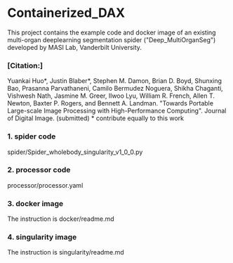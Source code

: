 # Containerized_DAX

This project contains the example code and docker image of an existing multi-organ deeplearning segmentation spider ("Deep_MultiOrganSeg") developed by MASI Lab, Vanderbilt University. 

### [Citation:]
Yuankai Huo*, Justin Blaber*, Stephen M. Damon, Brian D. Boyd, Shunxing Bao, Prasanna Parvathaneni, Camilo Bermudez Noguera, Shikha Chaganti, Vishwesh Nath, Jasmine M. Greer, Ilwoo Lyu, William R. French, Allen T. Newton, Baxter P. Rogers, and Bennett A. Landman. "Towards Portable Large-scale Image Processing with High-Performance Computing". Journal of Digital Image. (submitted) * contribute equally to this work

### 1. spider code
spider/Spider_wholebody_singularity_v1_0_0.py

### 2. processor code
processor/processor.yaml

### 3. docker image
The instruction is docker/readme.md

### 4. singularity image
The instruction is singularity/readme.md
